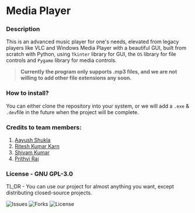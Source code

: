 # Media Player

### Description
This is an advanced music player for one's needs, elevated from legacy players like VLC and Windows Media Player with a beautiful GUI, built from scratch with Python, using ```Tkinter``` library for GUI, the ```OS``` library for file controls and ```Pygame``` library for media controls.
>**Currently the program only supports .mp3 files, and we are not willing to add other file extensions any soon.**

### How to install?
You can either clone the repository into your system, or we will add a ```.exe``` & ```.dev```file in the future when the project will be complete.

### Credits to team members:
1. [Aayush Shukla](https://github.com/AayushShukla2006)
2. [Ritesh Kumar Karn](https://github.com/riteshkumarkarn)
3. [Shivam Kumar](https://github.com/Shiva-slbs)
4. [Prithvi Raj](https://github.com/PRITHVIRAJ54)

### License - GNU GPL-3.0
TL;DR - You can use our project for almost anything you want, except distributing closed-source projects.

![Issues](https://img.shields.io/github/issues/warrior-guys/musical-memory?style=for-the-badge) ![Forks](https://img.shields.io/github/forks/warrior-guys/musical-memory?style=for-the-badge) ![License](https://img.shields.io/github/license/warrior-guys/musical-memory?style=for-the-badge)

